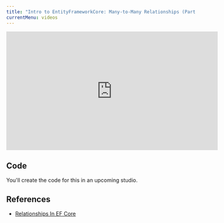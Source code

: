 ```yaml
---
title: "Intro to EntityFrameworkCore: Many-to-Many Relationships (Part 2)"
currentMenu: videos
---
```


<div class="youtube-wrapper"><iframe width="560" height="315" src="https://www.youtube.com/embed/jk9GDFQKAkw" frameborder="0" allowfullscreen></iframe></div>


## Code

You'll create the code for this in an upcoming studio.

## References

- [Relationships In EF Core](https://docs.microsoft.com/en-us/ef/core/modeling/relationships)
